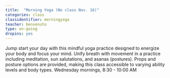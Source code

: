 ```yaml
---
title:  "Morning Yoga (No class Nov. 16)"
categories: class
classidentifier: morningyoga
teacher: benvenuto
type: on-going
dropins: yes
---
```

Jump start your day with this mindful yoga practice designed to energize your body and focus your mind.  Unify breath with movement in a practice including meditation, sun salutations, and asanas (postures).  Props and posture options are provided, making this class accessible to varying ability levels and body types.
Wednesday mornings, 8:30 - 10:00 AM
